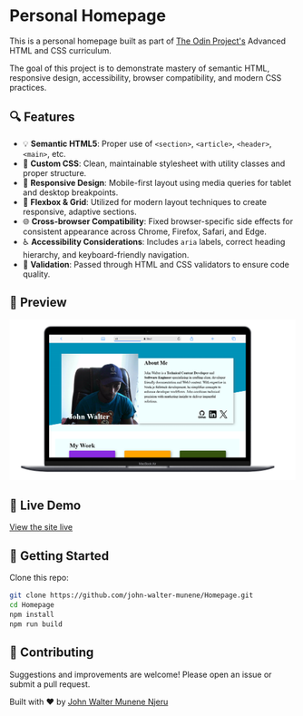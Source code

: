 # Personal Homepage

This is a personal homepage built as part of [The Odin Project's](https://www.theodinproject.com/lessons/node-path-advanced-html-and-css-homepage) Advanced HTML and CSS curriculum.

The goal of this project is to demonstrate mastery of semantic HTML, responsive design, accessibility, browser compatibility, and modern CSS practices.

## 🔍 Features

- 💡 **Semantic HTML5**: Proper use of `<section>`, `<article>`, `<header>`, `<main>`, etc.
- 🎨 **Custom CSS**: Clean, maintainable stylesheet with utility classes and proper structure.
- 📱 **Responsive Design**: Mobile-first layout using media queries for tablet and desktop breakpoints.
- 🧭 **Flexbox & Grid**: Utilized for modern layout techniques to create responsive, adaptive sections.
- 🌐 **Cross-browser Compatibility**: Fixed browser-specific side effects for consistent appearance across Chrome, Firefox, Safari, and Edge.
- ♿ **Accessibility Considerations**: Includes `aria` labels, correct heading hierarchy, and keyboard-friendly navigation.
- 🧪 **Validation**: Passed through HTML and CSS validators to ensure code quality.

## 📸 Preview

![screenshot of homepage](./src/Designs/Application.png)

## 🔗 Live Demo
[View the site live](https://john-walter-munene.github.io/Homepage/)

## 🚀 Getting Started

Clone this repo:

```bash
git clone https://github.com/john-walter-munene/Homepage.git
cd Homepage
npm install
npm run build
```

## 🤝 Contributing
Suggestions and improvements are welcome! Please open an issue or submit a pull request.

Built with ❤️ by [John Walter Munene Njeru](https://www.linkedin.com/in/john-walter-munene-njeru-285909171/)
